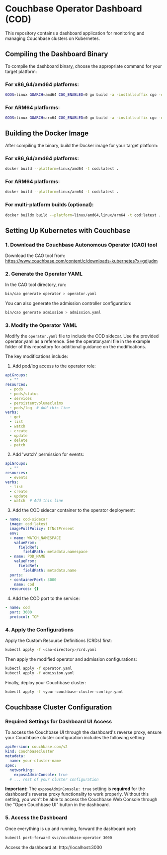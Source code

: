 # Couchbase Operator Dashboard (COD)

This repository contains a dashboard application for monitoring and managing Couchbase clusters on Kubernetes.

## Compiling the Dashboard Binary

To compile the dashboard binary, choose the appropriate command for your target platform:

### For x86_64/amd64 platforms:
```bash
GOOS=linux GOARCH=amd64 CGO_ENABLED=0 go build -a -installsuffix cgo -o dashboard cmd/cod/main.go
```

### For ARM64 platforms:
```bash
GOOS=linux GOARCH=arm64 CGO_ENABLED=0 go build -a -installsuffix cgo -o dashboard cmd/cod/main.go
```

## Building the Docker Image

After compiling the binary, build the Docker image for your target platform:

### For x86_64/amd64 platforms:
```bash
docker build --platform=linux/amd64 -t cod:latest .
```

### For ARM64 platforms:
```bash
docker build --platform=linux/arm64 -t cod:latest .
```

### For multi-platform builds (optional):
```bash
docker buildx build --platform=linux/amd64,linux/arm64 -t cod:latest .
```

## Setting Up Kubernetes with Couchbase

### 1. Download the Couchbase Autonomous Operator (CAO) tool

Download the CAO tool from:
https://www.couchbase.com/content/c/downloads-kubernetes?x=gdjudm

### 2. Generate the Operator YAML

In the CAO tool directory, run:

```bash
bin/cao generate operator > operator.yaml
```

You can also generate the admission controller configuration:

```bash
bin/cao generate admission > admission.yaml
```

### 3. Modify the Operator YAML

Modify the `operator.yaml` file to include the COD sidecar. Use the provided operator.yaml as a reference.
See the operator.yaml file in the example folder of this repository for additional guidance on the modifications.

The key modifications include:

1. Add pod/log access to the operator role:
```yaml
apiGroups:
  - ""
resources:
  - pods
  - pods/status
  - services
  - persistentvolumeclaims
  - pods/log  # Add this line
verbs:
  - get
  - list
  - watch
  - create
  - update
  - delete
  - patch
```

2. Add 'watch' permission for events:
```yaml
apiGroups:
  - ""
resources:
  - events
verbs:
  - list
  - create
  - update
  - watch  # Add this line
```

3. Add the COD sidecar container to the operator deployment:
```yaml
- name: cod-sidecar
  image: cod:latest
  imagePullPolicy: IfNotPresent
  env:
  - name: WATCH_NAMESPACE
    valueFrom:
      fieldRef:
        fieldPath: metadata.namespace
  - name: POD_NAME
    valueFrom:
      fieldRef:
        fieldPath: metadata.name
  ports:
  - containerPort: 3000
    name: cod
  resources: {}
```

4. Add the COD port to the service:
```yaml
- name: cod
  port: 3000
  protocol: TCP
```

### 4. Apply the Configurations

Apply the Custom Resource Definitions (CRDs) first:

```bash
kubectl apply -f <cao-directory>/crd.yaml
```

Then apply the modified operator and admission configurations:

```bash
kubectl apply -f operator.yaml
kubectl apply -f admission.yaml
```

Finally, deploy your Couchbase cluster:

```bash
kubectl apply -f <your-couchbase-cluster-config>.yaml
```

## Couchbase Cluster Configuration

### Required Settings for Dashboard UI Access

To access the Couchbase UI through the dashboard's reverse proxy, ensure your Couchbase cluster configuration includes the following setting:

```yaml
apiVersion: couchbase.com/v2
kind: CouchbaseCluster
metadata:
  name: your-cluster-name
spec:
  networking:
    exposeAdminConsole: true
  # ... rest of your cluster configuration
```

**Important:** The `exposeAdminConsole: true` setting is **required** for the dashboard's reverse proxy functionality to work properly. Without this setting, you won't be able to access the Couchbase Web Console through the "Open Couchbase UI" button in the dashboard.

### 5. Access the Dashboard

Once everything is up and running, forward the dashboard port:

```bash
kubectl port-forward svc/couchbase-operator 3000
```

Access the dashboard at: http://localhost:3000

